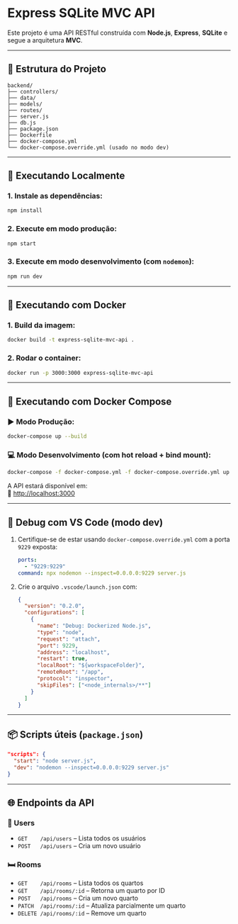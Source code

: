 # Express SQLite MVC API

Este projeto é uma API RESTful construída com **Node.js**, **Express**, **SQLite** e segue a arquitetura **MVC**.

---

## 📁 Estrutura do Projeto

```
backend/
├── controllers/
├── data/
├── models/
├── routes/
├── server.js
├── db.js
├── package.json
├── Dockerfile
├── docker-compose.yml
└── docker-compose.override.yml (usado no modo dev)
```

---

## 🚀 Executando Localmente

### 1. Instale as dependências:
```bash
npm install
```

### 2. Execute em modo produção:
```bash
npm start
```

### 3. Execute em modo desenvolvimento (com `nodemon`):
```bash
npm run dev
```

---

## 🐳 Executando com Docker

### 1. Build da imagem:
```bash
docker build -t express-sqlite-mvc-api .
```

### 2. Rodar o container:
```bash
docker run -p 3000:3000 express-sqlite-mvc-api
```

---

## 🐳 Executando com Docker Compose

### ▶️ Modo Produção:
```bash
docker-compose up --build
```

### 💻 Modo Desenvolvimento (com hot reload + bind mount):
```bash
docker-compose -f docker-compose.yml -f docker-compose.override.yml up --build
```

A API estará disponível em:  
📍 [http://localhost:3000](http://localhost:3000)

---

## 🐞 Debug com VS Code (modo dev)

1. Certifique-se de estar usando `docker-compose.override.yml` com a porta `9229` exposta:
   ```yaml
   ports:
     - "9229:9229"
   command: npx nodemon --inspect=0.0.0.0:9229 server.js
   ```

2. Crie o arquivo `.vscode/launch.json` com:
   ```json
   {
     "version": "0.2.0",
     "configurations": [
       {
         "name": "Debug: Dockerized Node.js",
         "type": "node",
         "request": "attach",
         "port": 9229,
         "address": "localhost",
         "restart": true,
         "localRoot": "${workspaceFolder}",
         "remoteRoot": "/app",
         "protocol": "inspector",
         "skipFiles": ["<node_internals>/**"]
       }
     ]
   }
   ```

---

## 📦 Scripts úteis (`package.json`)

```json
"scripts": {
  "start": "node server.js",
  "dev": "nodemon --inspect=0.0.0.0:9229 server.js"
}
```

---

## 🌐 Endpoints da API

### 📄 Users
- `GET    /api/users` – Lista todos os usuários
- `POST   /api/users` – Cria um novo usuário

### 🛏️ Rooms
- `GET    /api/rooms` – Lista todos os quartos
- `GET    /api/rooms/:id` – Retorna um quarto por ID
- `POST   /api/rooms` – Cria um novo quarto
- `PATCH  /api/rooms/:id` – Atualiza parcialmente um quarto
- `DELETE /api/rooms/:id` – Remove um quarto